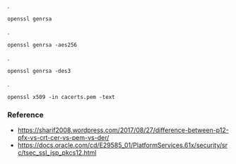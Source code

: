 .
    
    openssl genrsa

.
    
    openssl genrsa -aes256

.
    
    openssl genrsa -des3


.

    openssl x509 -in cacerts.pem -text

### Reference

- https://sharif2008.wordpress.com/2017/08/27/difference-between-p12-pfx-vs-crt-cer-vs-pem-vs-der/
- https://docs.oracle.com/cd/E29585_01/PlatformServices.61x/security/src/tsec_ssl_jsp_pkcs12.html
